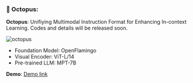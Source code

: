 ### :octopus: Octopus: 


**Octopus**: Unifiying Multimodal Instruction Format for Enhancing In-context Learning. Codes and details will be released soon.


![octopus](https://github.com/gray311/UnifiedMultimodalInstructionTuning/blob/main/image.png)


+ Foundation Model: OpenFlamingo
+ Visual Encoder: ViT-L/14
+ Pre-trained LLM: MPT-7B

**Demo**: [Demo link](https://github.com)





